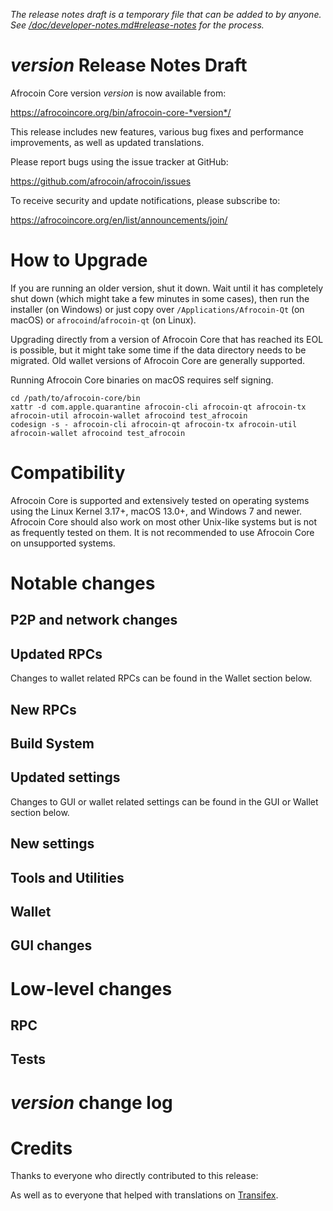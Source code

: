 *The release notes draft is a temporary file that can be added to by anyone. See
[/doc/developer-notes.md#release-notes](/doc/developer-notes.md#release-notes)
for the process.*

*version* Release Notes Draft
===============================

Afrocoin Core version *version* is now available from:

  <https://afrocoincore.org/bin/afrocoin-core-*version*/>

This release includes new features, various bug fixes and performance
improvements, as well as updated translations.

Please report bugs using the issue tracker at GitHub:

  <https://github.com/afrocoin/afrocoin/issues>

To receive security and update notifications, please subscribe to:

  <https://afrocoincore.org/en/list/announcements/join/>

How to Upgrade
==============

If you are running an older version, shut it down. Wait until it has completely
shut down (which might take a few minutes in some cases), then run the
installer (on Windows) or just copy over `/Applications/Afrocoin-Qt` (on macOS)
or `afrocoind`/`afrocoin-qt` (on Linux).

Upgrading directly from a version of Afrocoin Core that has reached its EOL is
possible, but it might take some time if the data directory needs to be migrated. Old
wallet versions of Afrocoin Core are generally supported.

Running Afrocoin Core binaries on macOS requires self signing.
```
cd /path/to/afrocoin-core/bin
xattr -d com.apple.quarantine afrocoin-cli afrocoin-qt afrocoin-tx afrocoin-util afrocoin-wallet afrocoind test_afrocoin
codesign -s - afrocoin-cli afrocoin-qt afrocoin-tx afrocoin-util afrocoin-wallet afrocoind test_afrocoin
```

Compatibility
==============

Afrocoin Core is supported and extensively tested on operating systems
using the Linux Kernel 3.17+, macOS 13.0+, and Windows 7 and newer. Afrocoin
Core should also work on most other Unix-like systems but is not as
frequently tested on them. It is not recommended to use Afrocoin Core on
unsupported systems.

Notable changes
===============

P2P and network changes
-----------------------

Updated RPCs
------------


Changes to wallet related RPCs can be found in the Wallet section below.

New RPCs
--------

Build System
------------

Updated settings
----------------


Changes to GUI or wallet related settings can be found in the GUI or Wallet section below.

New settings
------------

Tools and Utilities
-------------------

Wallet
------

GUI changes
-----------

Low-level changes
=================

RPC
---

Tests
-----

*version* change log
====================

Credits
=======

Thanks to everyone who directly contributed to this release:


As well as to everyone that helped with translations on
[Transifex](https://www.transifex.com/afrocoin/afrocoin/).
